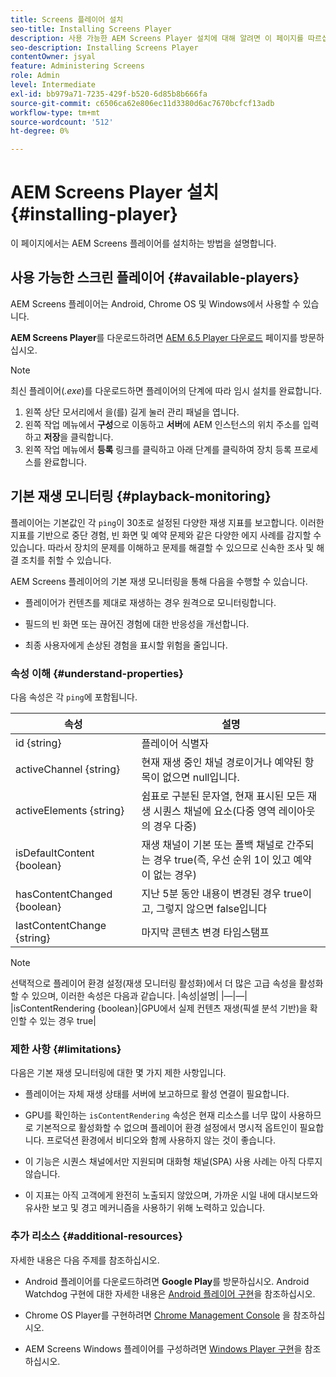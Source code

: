 ```yaml
---
title: Screens 플레이어 설치
seo-title: Installing Screens Player
description: 사용 가능한 AEM Screens Player 설치에 대해 알려면 이 페이지를 따르십시오.
seo-description: Installing Screens Player
contentOwner: jsyal
feature: Administering Screens
role: Admin
level: Intermediate
exl-id: bb979a71-7235-429f-b520-6d85b8b666fa
source-git-commit: c6506ca62e806ec11d3380d6ac7670bcfcf13adb
workflow-type: tm+mt
source-wordcount: '512'
ht-degree: 0%

---
```


# AEM Screens Player 설치 {#installing-player}

이 페이지에서는 AEM Screens 플레이어를 설치하는 방법을 설명합니다.

## 사용 가능한 스크린 플레이어 {#available-players}

AEM Screens 플레이어는 Android, Chrome OS 및 Windows에서 사용할 수 있습니다.

**AEM Screens Player**&#x200B;를 다운로드하려면 [AEM 6.5 Player 다운로드](https://download.macromedia.com/screens/) 페이지를 방문하십시오.

>[!NOTE]
>
>최신 플레이어(*.exe*)를 다운로드하면 플레이어의 단계에 따라 임시 설치를 완료합니다.
>
>1. 왼쪽 상단 모서리에서 을(를) 길게 눌러 관리 패널을 엽니다.
>1. 왼쪽 작업 메뉴에서 **구성**&#x200B;으로 이동하고 **서버**&#x200B;에 AEM 인스턴스의 위치 주소를 입력하고 **저장**&#x200B;을 클릭합니다.
>1. 왼쪽 작업 메뉴에서 **등록** 링크를 클릭하고 아래 단계를 클릭하여 장치 등록 프로세스를 완료합니다.


## 기본 재생 모니터링 {#playback-monitoring}

플레이어는 기본값인 각 `ping`이 30초로 설정된 다양한 재생 지표를 보고합니다. 이러한 지표를 기반으로 중단 경험, 빈 화면 및 예약 문제와 같은 다양한 에지 사례를 감지할 수 있습니다. 따라서 장치의 문제를 이해하고 문제를 해결할 수 있으므로 신속한 조사 및 해결 조치를 취할 수 있습니다.

AEM Screens 플레이어의 기본 재생 모니터링을 통해 다음을 수행할 수 있습니다.

* 플레이어가 컨텐츠를 제대로 재생하는 경우 원격으로 모니터링합니다.

* 필드의 빈 화면 또는 끊어진 경험에 대한 반응성을 개선합니다.

* 최종 사용자에게 손상된 경험을 표시할 위험을 줄입니다.

### 속성 이해 {#understand-properties}

다음 속성은 각 `ping`에 포함됩니다.

| 속성 | 설명 |
|---|---|
| id {string} | 플레이어 식별자 |
| activeChannel {string} | 현재 재생 중인 채널 경로이거나 예약된 항목이 없으면 null입니다. |
| activeElements {string} | 쉼표로 구분된 문자열, 현재 표시된 모든 재생 시퀀스 채널에 요소(다중 영역 레이아웃의 경우 다중) |
| isDefaultContent {boolean} | 재생 채널이 기본 또는 폴백 채널로 간주되는 경우 true(즉, 우선 순위 1이 있고 예약이 없는 경우) |
| hasContentChanged {boolean} | 지난 5분 동안 내용이 변경된 경우 true이고, 그렇지 않으면 false입니다 |
| lastContentChange {string} | 마지막 콘텐츠 변경 타임스탬프 |

>[!NOTE]
>선택적으로 플레이어 환경 설정(재생 모니터링 활성화)에서 더 많은 고급 속성을 활성화할 수 있으며, 이러한 속성은 다음과 같습니다.
>|속성|설명|
>|—|—|
>|isContentRendering {boolean}|GPU에서 실제 컨텐츠 재생(픽셀 분석 기반)을 확인할 수 있는 경우 true|

### 제한 사항 {#limitations}

다음은 기본 재생 모니터링에 대한 몇 가지 제한 사항입니다.

* 플레이어는 자체 재생 상태를 서버에 보고하므로 활성 연결이 필요합니다.

* GPU를 확인하는 `isContentRendering` 속성은 현재 리소스를 너무 많이 사용하므로 기본적으로 활성화할 수 없으며 플레이어 환경 설정에서 명시적 옵트인이 필요합니다. 프로덕션 환경에서 비디오와 함께 사용하지 않는 것이 좋습니다.

* 이 기능은 시퀀스 채널에서만 지원되며 대화형 채널(SPA) 사용 사례는 아직 다루지 않습니다.

* 이 지표는 아직 고객에게 완전히 노출되지 않았으며, 가까운 시일 내에 대시보드와 유사한 보고 및 경고 메커니즘을 사용하기 위해 노력하고 있습니다.

### 추가 리소스 {#additional-resources}

자세한 내용은 다음 주제를 참조하십시오.

* Android 플레이어를 다운로드하려면 **Google Play**&#x200B;를 방문하십시오. Android Watchdog 구현에 대한 자세한 내용은 [Android 플레이어 구현](implementing-android-player.md)을 참조하십시오.

* Chrome OS Player를 구현하려면 [Chrome Management Console](implementing-chrome-os-player.md) 을 참조하십시오.

* AEM Screens Windows 플레이어를 구성하려면 [Windows Player 구현](implementing-windows-player.md)을 참조하십시오.
